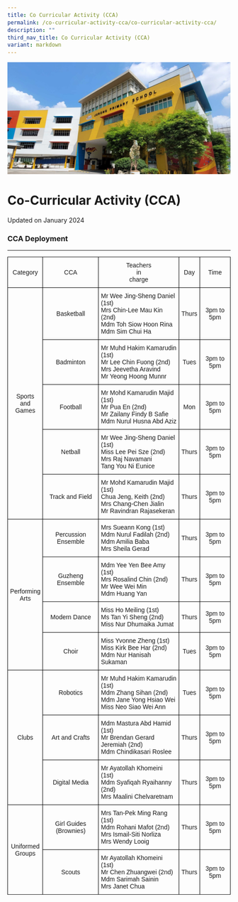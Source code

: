 ```yaml
---
title: Co Curricular Activity (CCA)
permalink: /co-curricular-activity-cca/co-curricular-activity-cca/
description: ""
third_nav_title: Co Curricular Activity (CCA)
variant: markdown
---
```

![](/images/JPS_School_Front_Banner.jpg)

Co-Curricular Activity (CCA)
============================
Updated on January 2024

### CCA Deployment&nbsp;
---------------

<style type="text/css">
.tg  {border-collapse:collapse;border-spacing:0;}
.tg td{border-color:black;border-style:solid;border-width:1px;font-family:Arial, sans-serif;font-size:14px;
  overflow:hidden;padding:10px 5px;word-break:normal;}
.tg th{border-color:black;border-style:solid;border-width:1px;font-family:Arial, sans-serif;font-size:14px;
  font-weight:normal;overflow:hidden;padding:10px 5px;word-break:normal;}
.tg .tg-nrix{text-align:center;vertical-align:middle}
.tg .tg-0lax{text-align:left;vertical-align:top}
</style>
<table class="tg">
<thead>
  <tr>
    <th class="tg-nrix" rowspan="2">Category</th>
    <th class="tg-nrix" rowspan="2">CCA</th>
    <th class="tg-nrix" rowspan="2">Teachers<br>in<br>charge</th>
    <th class="tg-nrix" rowspan="2">Day</th>
		<th class="tg-nrix" rowspan="2">Time</th>
  </tr>
  <tr>
  </tr>
</thead>
<tbody>
  <tr>
    <td class="tg-nrix" rowspan="5">Sports <br>and<br> Games</td>
    <td class="tg-nrix">Basketball</td>
    <td class="tg-0lax">Mr Wee Jing-Sheng Daniel (1st)<br> Mrs Chin-Lee Mau Kin (2nd)<br>Mdm Toh Siow Hoon Rina <br> Mdm Sim Chui Ha</td>
    <td class="tg-nrix">Thurs</td>
		<td class="tg-nrix">3pm  to 5pm</td>
  </tr>
  <tr>
    <td class="tg-nrix">Badminton</td>
    <td class="tg-0lax">Mr Muhd Hakim Kamarudin (1st) <br> Mr Lee Chin Fuong (2nd)<br>Mrs Jeevetha Aravind <br> Mr Yeong Hoong Munnr</td>
    <td class="tg-nrix">Tues</td>
		<td class="tg-nrix">3pm  to 5pm</td>
  </tr>
  <tr>
    <td class="tg-nrix">Football</td>
    <td class="tg-0lax">Mr Mohd Kamarudin Majid (1st)<br>Mr Pua En (2nd)<br>Mr Zailany Findy B Safie<br>Mdm Nurul Husna Abd Aziz</td>
    <td class="tg-nrix">Mon</td>
		<td class="tg-nrix">3pm  to 5pm</td>
  </tr>
  <tr>
    <td class="tg-nrix">Netball</td>
    <td class="tg-0lax">Mr Wee Jing-Sheng Daniel (1st)<br>Miss Lee Pei Sze (2nd)<br>Mrs Raj Navamani<br> Tang You Ni Eunice</td>
		<td class="tg-nrix">Thurs</td>
		<td class="tg-nrix">3pm  to 5pm</td>
  </tr>
  <tr>
    <td class="tg-nrix">Track and Field</td>
    <td class="tg-0lax">Mr Mohd Kamarudin Majid (1st)<br>Chua Jeng, Keith (2nd)<br>Mrs Chang-Chen Jialin<br>Mr Ravindran Rajasekeran 
 </td>
    <td class="tg-nrix">Thurs</td>
		<td class="tg-nrix">3pm  to 5pm</td>
  </tr>
  <tr>
    <td class="tg-nrix" rowspan="4">Performing<br> Arts</td>
    <td class="tg-nrix">Percussion Ensemble</td>
    <td class="tg-0lax">Mrs Sueann Kong (1st) <br>Mdm Nurul Fadilah (2nd)<br>Mdm Amilia Baba<br>Mrs Sheila Gerad</td>
    <td class="tg-nrix">Thurs</td>
		<td class="tg-nrix">3pm  to 5pm</td>
  </tr>
  <tr>
    <td class="tg-nrix">Guzheng Ensemble</td>
    <td class="tg-0lax">Mdm Yee Yen Bee Amy (1st)<br>Mrs Rosalind Chin (2nd)<br>Mr Wee Wei Min<br>Mdm Huang Yan </td>
     <td class="tg-nrix">Thurs</td>
		<td class="tg-nrix">3pm  to 5pm</td>
  </tr>
  <tr>
    <td class="tg-nrix">Modern Dance</td>
    <td class="tg-0lax">Miss Ho Meiling (1st)<br>Ms Tan Yi Sheng (2nd)<br>Miss Nur Dhumaika Jumat</td>
    <td class="tg-nrix">Thurs</td>
		<td class="tg-nrix">3pm  to 5pm</td>
  </tr>
  <tr>
    <td class="tg-nrix">Choir</td>
    <td class="tg-0lax">Miss Yvonne Zheng (1st)<br>Miss Kirk Bee Har (2nd)<br>Mdm Nur Hanisah Sukaman</td>
    <td class="tg-nrix">Tues</td>
		<td class="tg-nrix">3pm  to 5pm</td>
  </tr>
  <tr>
    <td class="tg-nrix" rowspan="3">Clubs</td>
    <td class="tg-nrix">Robotics </td>
    <td class="tg-0lax">Mr Muhd Hakim Kamarudin (1st)<br>Mdm Zhang Sihan (2nd)<br>Mdm Jane Yong Hsiao Wei<br>Miss Neo Siao Wei Ann</td>
    <td class="tg-nrix">Tues</td>
		<td class="tg-nrix">3pm  to 5pm</td>
  </tr>
  <tr>
    <td class="tg-nrix">Art and Crafts</td>
    <td class="tg-0lax">Mdm Mastura Abd Hamid (1st)<br>Mr Brendan Gerard Jeremiah (2nd)<br>Mdm Chindikasari Roslee
 </td>
    <td class="tg-nrix">Thurs</td>
		<td class="tg-nrix">3pm  to 5pm</td>
  </tr>
  <tr>
    <td class="tg-nrix">Digital Media</td>
    <td class="tg-0lax">Mr Ayatollah Khomeini (1st)<br>Mdm Syafiqah Ryaihanny (2nd)<br>Mrs Maalini Chelvaretnam</td>
    <td class="tg-nrix">Thurs</td>
		<td class="tg-nrix">3pm  to 5pm</td>
  </tr><tr>
    <td class="tg-nrix" rowspan="2">Uniformed<br> Groups</td>
    <td class="tg-nrix">Girl Guides (Brownies)</td>
    <td class="tg-0lax">Mrs Tan-Pek Ming Rang (1st)<br>Mdm Rohani Mafot (2nd)<br>Mrs Ismail-Siti Norliza<br>Mrs Wendy Looig</td>
    <td class="tg-nrix">Thurs</td>
				<td class="tg-nrix">3pm  to 5pm</td>
  </tr>
  <tr>
    <td class="tg-nrix">Scouts</td>
    <td class="tg-0lax">Mr Ayatollah Khomeini (1st)<br>Mr Chen Zhuangwei (2nd)<br>Mdm Sarimah Sainin<br>Mrs Janet Chua  </td>
    <td class="tg-nrix">Thurs</td>
				<td class="tg-nrix">3pm  to 5pm</td>
  </tr>
	<tr></tr>
</tbody>
</table>